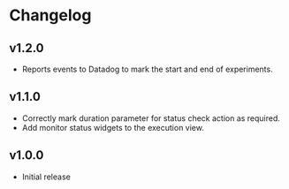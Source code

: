 # Changelog

## v1.2.0

 - Reports events to Datadog to mark the start and end of experiments.

## v1.1.0

 - Correctly mark duration parameter for status check action as required.
 - Add monitor status widgets to the execution view. 

## v1.0.0

 - Initial release